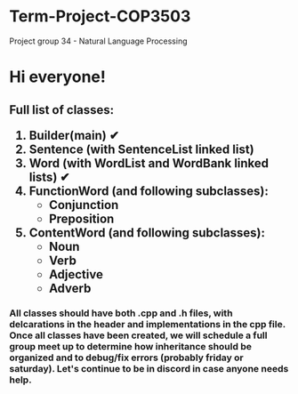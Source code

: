 # Term-Project-COP3503
Project group 34 - Natural Language Processing
<h1> Hi everyone! </h1>
<h2> Full list of classes:
<ol>
  <li> Builder(main) &#10004</li>
  <li> Sentence (with SentenceList linked list) </li>
  <li> Word (with WordList and WordBank linked lists) &#10004</li>
  <li> FunctionWord (and following subclasses):
    <ul>
      <li> Conjunction </li>
      <li> Preposition </li>
    </ul>
  </li>
  <li> ContentWord (and following subclasses):
    <ul>
      <li> Noun </li>
      <li> Verb </li>
      <li> Adjective </li>
      <li> Adverb </li>
    </ul>
  </li>
</ol>
</h2>

<h3> All classes should have both .cpp and .h files, with delcarations in the header and implementations in the cpp file. Once all classes have been created, we will schedule a full group meet up to determine how inheritance should be organized and to debug/fix errors (probably friday or saturday). Let's continue to be in discord in case anyone needs help.   
      
      

